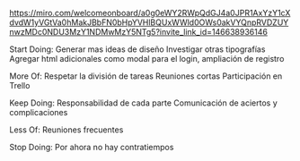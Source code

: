 https://miro.com/welcomeonboard/a0g0eWY2RWpQdGJ4a0JPR1AxYzY1cXdvdW1yVGtVa0hMakJBbFN0bHpYVHlBQUxWWld0OWs0akVYQnpRVDZUYnwzMDc0NDU3MzY1NDMwMzY5NTg5?invite_link_id=146638936146

Start Doing:
Generar mas ideas de diseño
Investigar otras tipografías
Agregar html adicionales como modal para el login, ampliación de registro

More Of:
Respetar la división de tareas
Reuniones cortas
Participación en Trello

Keep Doing:
Responsabilidad de cada parte
Comunicación de aciertos y complicaciones

Less Of:
Reuniones frecuentes

Stop Doing:
Por ahora no hay contratiempos